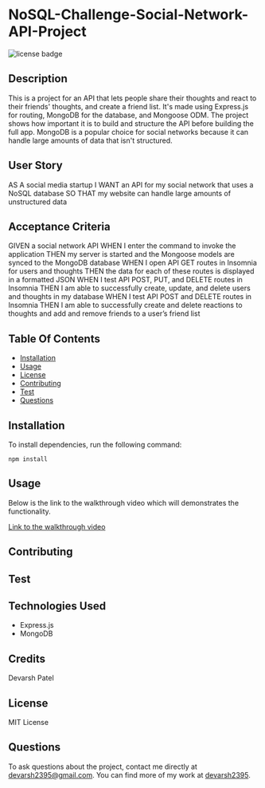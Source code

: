 # NoSQL-Challenge-Social-Network-API-Project

![license badge](https://img.shields.io/badge/license-MIT-brightgreen)

## Description

This is a project for an API that lets people share their thoughts and react to their friends' thoughts, and create a friend list. It's made using Express.js for routing, MongoDB for the database, and Mongoose ODM. The project shows how important it is to build and structure the API before building the full app. MongoDB is a popular choice for social networks because it can handle large amounts of data that isn't structured.

## User Story

AS A social media startup
I WANT an API for my social network that uses a NoSQL database
SO THAT my website can handle large amounts of unstructured data

## Acceptance Criteria

GIVEN a social network API
WHEN I enter the command to invoke the application
THEN my server is started and the Mongoose models are synced to the MongoDB database
WHEN I open API GET routes in Insomnia for users and thoughts
THEN the data for each of these routes is displayed in a formatted JSON
WHEN I test API POST, PUT, and DELETE routes in Insomnia
THEN I am able to successfully create, update, and delete users and thoughts in my database
WHEN I test API POST and DELETE routes in Insomnia
THEN I am able to successfully create and delete reactions to thoughts and add and remove friends to a user’s friend list

## Table Of Contents

* [Installation](#installation)
* [Usage](#usage)
* [License](#license)
* [Contributing](#contributing)
* [Test](#test)
* [Questions](#questions)

## Installation

To install dependencies, run the following command: 

```
npm install
```

## Usage

Below is the link to the walkthrough video which will demonstrates the functionality.

[Link to the walkthrough video](https://drive.google.com/file/d/1KkOFNv4E0C2Xus25DUkUGl2d-_jGQsAW/view)

## Contributing



## Test


## Technologies Used

- Express.js
- MongoDB

## Credits

Devarsh Patel

## License

MIT License

## Questions

To ask questions about the project, contact me directly at devarsh2395@gmail.com. You can find more of my work at [devarsh2395](https://github.com/devarsh2395/).
